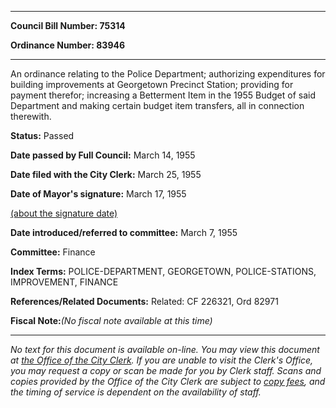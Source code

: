 

********

**Council Bill Number: 75314**
   
**Ordinance Number: 83946**
********

 An ordinance relating to the Police Department; authorizing expenditures for building improvements at Georgetown Precinct Station; providing for payment therefor; increasing a Betterment Item in the 1955 Budget of said Department and making certain budget item transfers, all in connection therewith.

**Status:** Passed
   
**Date passed by Full Council:** March 14, 1955
   
**Date filed with the City Clerk:** March 25, 1955
   
**Date of Mayor's signature:** March 17, 1955
   
[(about the signature date)](/~public/approvaldate.htm)
   
   
   
**Date introduced/referred to committee:** March 7, 1955
   
**Committee:** Finance
   
   
**Index Terms:** POLICE-DEPARTMENT, GEORGETOWN, POLICE-STATIONS, IMPROVEMENT, FINANCE

**References/Related Documents:** Related: CF 226321, Ord 82971

**Fiscal Note:**_(No fiscal note available at this time)_
********

_No text for this document is available on-line. You may view this document at [the Office of the City Clerk](http://www.seattle.gov/leg/clerk/contactUs.htm). If you are unable to visit the Clerk's Office, you may request a copy or scan be made for you by Clerk staff. Scans and copies provided by the Office of the City Clerk are subject to [copy fees](http://clerk.seattle.gov/~public/clerkfees.htm), and the timing of service is dependent on the availability of staff._

